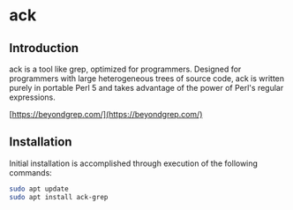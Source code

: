 # ack

## Introduction

ack is a tool like grep, optimized for programmers. Designed for programmers with large heterogeneous trees of source code, ack is written purely in portable Perl 5 and takes advantage of the power of Perl's regular expressions.

[https://beyondgrep.com/](https://beyondgrep.com/)

## Installation

Initial installation is accomplished through execution of the following commands:

```bash
sudo apt update
sudo apt install ack-grep
```
